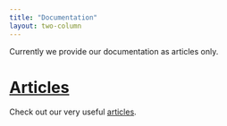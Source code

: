 ```yaml
---
title: "Documentation"
layout: two-column
---
```


Currently we provide our documentation as articles only.

# [Articles]

Check out our very useful [articles].

[articles]: /documentation/articles